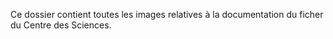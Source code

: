 Ce dossier contient toutes les images relatives à la documentation du ficher du Centre des Sciences.
